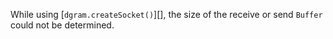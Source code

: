 
While using [`dgram.createSocket()`][], the size of the receive or send `Buffer`
could not be determined.

<a id="ERR_SOCKET_CANNOT_SEND"></a>
